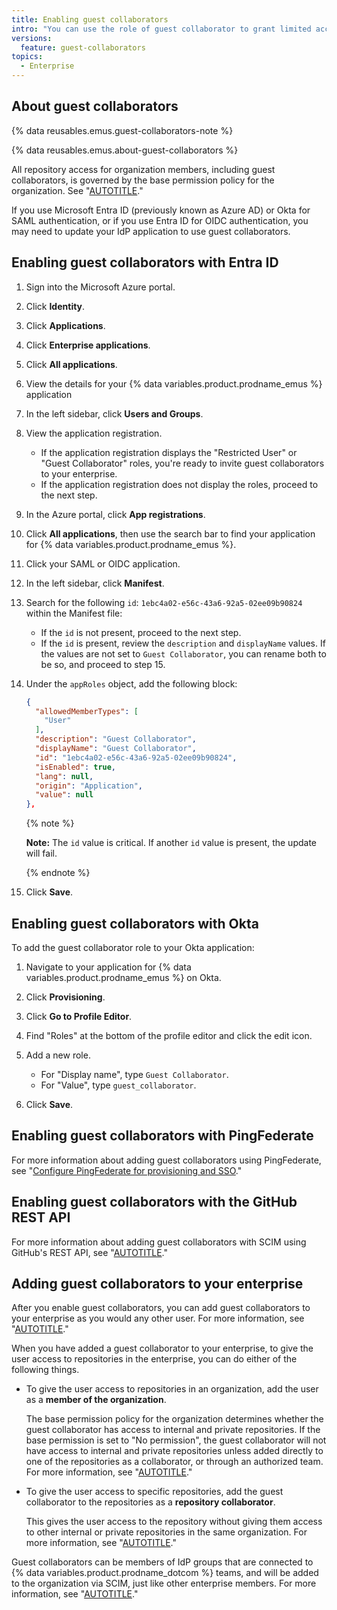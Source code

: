 ```yaml
---
title: Enabling guest collaborators
intro: "You can use the role of guest collaborator to grant limited access to vendors and contractors in your enterprise."
versions:
  feature: guest-collaborators
topics:
  - Enterprise
---
```


## About guest collaborators

{% data reusables.emus.guest-collaborators-note %}

{% data reusables.emus.about-guest-collaborators %}

All repository access for organization members, including guest collaborators, is governed by the base permission policy for the organization. See "[AUTOTITLE](/organizations/managing-user-access-to-your-organizations-repositories/managing-repository-roles/setting-base-permissions-for-an-organization)."

If you use Microsoft Entra ID (previously known as Azure AD) or Okta for SAML authentication, or if you use Entra ID for OIDC authentication, you may need to update your IdP application to use guest collaborators.

## Enabling guest collaborators with Entra ID

1. Sign into the Microsoft Azure portal.
1. Click **Identity**.
1. Click **Applications**.
1. Click **Enterprise applications**.
1. Click **All applications**.
1. View the details for your {% data variables.product.prodname_emus %} application
1. In the left sidebar, click **Users and Groups**.
1. View the application registration.

   * If the application registration displays the "Restricted User" or "Guest Collaborator" roles, you're ready to invite guest collaborators to your enterprise.
   * If the application registration does not display the roles, proceed to the next step.
1. In the Azure portal, click **App registrations**.
1. Click **All applications**, then use the search bar to find your application for {% data variables.product.prodname_emus %}.
1. Click your SAML or OIDC application.
1. In the left sidebar, click **Manifest**.
1. Search for the following `id`: `1ebc4a02-e56c-43a6-92a5-02ee09b90824` within the Manifest file:

    * If the `id` is not present, proceed to the next step.
    * If the `id` is present, review the `description` and `displayName` values. If the values are not set to `Guest Collaborator`, you can rename both to be so, and proceed to step 15.

1. Under the `appRoles` object, add the following block:

   ```json
   {
     "allowedMemberTypes": [
       "User"
     ],
     "description": "Guest Collaborator",
     "displayName": "Guest Collaborator",
     "id": "1ebc4a02-e56c-43a6-92a5-02ee09b90824",
     "isEnabled": true,
     "lang": null,
     "origin": "Application",
     "value": null
   },
   ```

   {% note %}

   **Note:** The `id` value is critical. If another `id` value is present, the update will fail.

   {% endnote %}
1. Click **Save**.

## Enabling guest collaborators with Okta

To add the guest collaborator role to your Okta application:

1. Navigate to your application for {% data variables.product.prodname_emus %} on Okta.
1. Click **Provisioning**.
1. Click **Go to Profile Editor**.
1. Find "Roles" at the bottom of the profile editor and click the edit icon.
1. Add a new role.

   * For "Display name", type `Guest Collaborator`.
   * For "Value", type `guest_collaborator`.
1. Click **Save**.

## Enabling guest collaborators with PingFederate

For more information about adding guest collaborators using PingFederate, see "[Configure PingFederate for provisioning and SSO](https://docs.pingidentity.com/r/en-us/pingfederate-github-emu-connector/pingfederate_github_connector_configure_pingfederate_for_provisioning_and_sso)."

## Enabling guest collaborators with the GitHub REST API

For more information about adding guest collaborators with SCIM using GitHub's REST API, see "[AUTOTITLE](/admin/identity-and-access-management/provisioning-user-accounts-for-enterprise-managed-users/provisioning-users-with-scim-using-the-rest-api#user-and-group-attributes)."

## Adding guest collaborators to your enterprise

After you enable guest collaborators, you can add guest collaborators to your enterprise as you would any other user. For more information, see "[AUTOTITLE](/admin/identity-and-access-management/provisioning-user-accounts-for-enterprise-managed-users/configuring-scim-provisioning-for-enterprise-managed-users#assigning-users-and-groups)."

When you have added a guest collaborator to your enterprise, to give the user access to repositories in the enterprise, you can do either of the following things.

- To give the user access to repositories in an organization, add the user as a **member of the organization**.

  The base permission policy for the organization determines whether the guest collaborator has access to internal and private repositories. If the base permission is set to "No permission", the guest collaborator will not have access to internal and private repositories unless added directly to one of the repositories as a collaborator, or through an authorized team. For more information, see "[AUTOTITLE](/organizations/managing-user-access-to-your-organizations-repositories/managing-repository-roles/setting-base-permissions-for-an-organization)."
- To give the user access to specific repositories, add the guest collaborator to the repositories as a **repository collaborator**.

  This gives the user access to the repository without giving them access to other internal or private repositories in the same organization. For more information, see "[AUTOTITLE](/organizations/managing-peoples-access-to-your-organization-with-roles/roles-in-an-organization#outside-collaborators-or-repository-collaborators)."

Guest collaborators can be members of IdP groups that are connected to {% data variables.product.prodname_dotcom %} teams, and will be added to the organization via SCIM, just like other enterprise members. For more information, see "[AUTOTITLE](/admin/identity-and-access-management/using-enterprise-managed-users-for-iam/managing-team-memberships-with-identity-provider-groups)."

